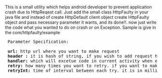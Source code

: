 This is a small utility which helps android developer to prevent application crash due to HttpReqest call. Just add the small class HttpFaulty in your java file and instead of create HttpDefault client object create HttpFaulty object and pass necessary parameter it wants, and its done!!. now just write the code what you wanted to do on crash or on Exception. Sample is give in the com/httpfaulty/example

<pre>
 Parameter Specification:
 
 <b>url: </b>http url where you want to make request
 <b>header : </b>it is hash of string, if you wish to add request header
 <b>handler: </b>which will excetue code in current activity when exception occurs
 <b>retry: </b>how many times you want to retry. if you want to make infinite retry then pass negative value. 
 <b>retryInt: </b>time of interval between each try. it is in milliseconds
 
 </pre> 